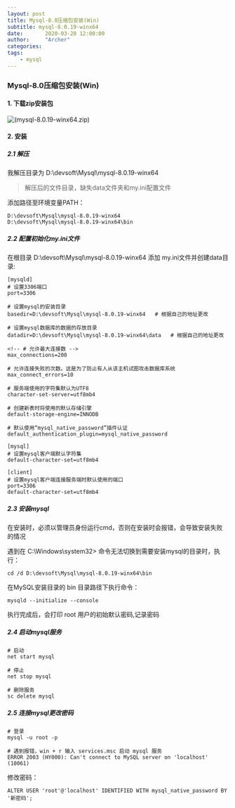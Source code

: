 ```yaml
---
layout: post
title: Mysql-8.0压缩包安装(Win)
subtitle: mysql-8.0.19-winx64
date:       2020-03-20 12:00:00
author:     "Archer"
categories: 
tags:
    - mysql
---
```


### Mysql-8.0压缩包安装(Win)

#### 1. 下载zip安装包

![(mysql-8.0.19-winx64.zip)](https://dev.mysql.com/downloads/file/?id=492455)

#### 2. 安装

##### 2.1 解压

我解压目录为 D:\devsoft\Mysql\mysql-8.0.19-winx64

> 解压后的文件目录，缺失data文件夹和my.ini配置文件

添加路径至环境变量PATH：

```text
D:\devsoft\Mysql\mysql-8.0.19-winx64
D:\devsoft\Mysql\mysql-8.0.19-winx64\bin
```

##### 2.2 配置初始化my.ini文件

在根目录 D:\devsoft\Mysql\mysql-8.0.19-winx64 添加 my.ini文件并创建data目录:

```text
[mysqld]
# 设置3306端口
port=3306

# 设置mysql的安装目录
basedir=D:\devsoft\Mysql\mysql-8.0.19-winx64   # 根据自己的地址更改

# 设置mysql数据库的数据的存放目录
datadir=D:\devsoft\Mysql\mysql-8.0.19-winx64\data   # 根据自己的地址更改

<!-- # 允许最大连接数 -->
max_connections=200

# 允许连接失败的次数。这是为了防止有人从该主机试图攻击数据库系统
max_connect_errors=10

# 服务端使用的字符集默认为UTF8
character-set-server=utf8mb4

# 创建新表时将使用的默认存储引擎
default-storage-engine=INNODB

# 默认使用“mysql_native_password”插件认证
default_authentication_plugin=mysql_native_password

[mysql]
# 设置mysql客户端默认字符集
default-character-set=utf8mb4

[client]
# 设置mysql客户端连接服务端时默认使用的端口
port=3306
default-character-set=utf8mb4
```

##### 2.3 安装mysql

在安装时，必须以管理员身份运行cmd，否则在安装时会报错，会导致安装失败的情况

遇到在 C:\Windows\system32> 命令无法切换到需要安装mysql的目录时，执行：

```text
cd /d D:\devsoft\Mysql\mysql-8.0.19-winx64\bin
```

在MySQL安装目录的 bin 目录路径下执行命令：

```text
mysqld --initialize --console
```

执行完成后，会打印 root 用户的初始默认密码,记录密码

##### 2.4 启动mysql服务

```text
# 启动
net start mysql

# 停止
net stop mysql

# 删除服务
sc delete mysql
```

##### 2.5 连接mysql更改密码

```text
# 登录
mysql -u root -p

# 遇到报错，win + r 输入 services.msc 启动 mysql 服务
ERROR 2003 (HY000): Can't connect to MySQL server on 'localhost' (10061)
```

修改密码：

```text
ALTER USER 'root'@'localhost' IDENTIFIED WITH mysql_native_password BY '新密码';  
```
